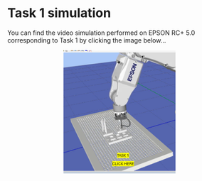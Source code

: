 # Task 1 simulation 
You can find the video simulation performed on EPSON RC+ 5.0 corresponding to Task 1 by clicking the image below...
<div align="center">
  <a href="https://youtu.be/zeMXqEPAoWw?si=5LFYcqd5h4-iFfu6">
    <img src="https://raw.githubusercontent.com/MiguelGaona-sys/Final-project-introduction-to-robotics/main/Introduction%20To%20Robotics%20Tutorial/PNGs/Task1Simulation.png" alt="Task 1" style="width:50%; max-width:300px;">
  </a>
</div>
